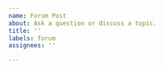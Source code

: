 ```yaml
---
name: Forum Post
about: Ask a question or discuss a topic.
title: ''
labels: forum
assignees: ''

---
```


